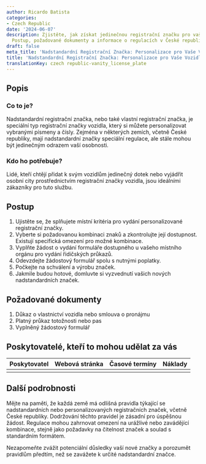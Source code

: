 ```yaml
---
author: Ricardo Batista
categories:
- Czech Republic
date: '2024-06-07'
description: Zjistěte, jak získat jedinečnou registrační značku pro vaše vozidlo.
  Postup, požadované dokumenty a informace o regulacích v České republice.
draft: false
meta_title: 'Nadstandardní Registrační Značka: Personalizace pro Vaše Vozidlo'
title: 'Nadstandardní Registrační Značka: Personalizace pro Vaše Vozidlo'
translationKey: czech republic-vanity_license_plate
---
```



## Popis
### Co to je?
Nadstandardní registrační značka, nebo také vlastní registrační značka, je speciální typ registrační značky vozidla, který si můžete personalizovat vybranými písmeny a čísly. Zejména v některých zemích, včetně České republiky, mají nadstandardní značky speciální regulace, ale stále mohou být jedinečným odrazem vaší osobnosti.

### Kdo ho potřebuje?
Lidé, kteří chtějí přidat k svým vozidlům jedinečný dotek nebo vyjádřit osobní city prostřednictvím registrační značky vozidla, jsou ideálními zákazníky pro tuto službu.

## Postup
1. Ujistěte se, že splňujete místní kritéria pro vydání personalizované registrační značky.
2. Vyberte si požadovanou kombinaci znaků a zkontrolujte její dostupnost. Existují specifická omezení pro možné kombinace.
3. Vyplňte žádost o vydání formuláře dostupného u vašeho místního orgánu pro vydání řidičských průkazů.
4. Odevzdejte žádostový formulář spolu s nutnými poplatky.
5. Počkejte na schválení a výrobu značek.
6. Jakmile budou hotové, domluvte si vyzvednutí vašich nových nadstandardních značek.

## Požadované dokumenty
1. Důkaz o vlastnictví vozidla nebo smlouva o pronájmu
2. Platný průkaz totožnosti nebo pas
3. Vyplněný žádostový formulář

## Poskytovatelé, kteří to mohou udělat za vás

| Poskytovatel | Webová stránka | Časové termíny | Náklady |
| ------------ | --------------- | :-------------: | :-----: |
|              |                 |                 |         |

## Další podrobnosti
Mějte na paměti, že každá země má odlišná pravidla týkající se nadstandardních nebo personalizovaných registračních značek, včetně České republiky. Dodržování těchto pravidel je zásadní pro úspěšnou žádost. Regulace mohou zahrnovat omezení na urážlivé nebo zavádějící kombinace, stejně jako požadavky na čitelnost značek a soulad s standardním formátem.

Nezapomeňte zvážit potenciální důsledky vaší nové značky a porozumět pravidlům předtím, než se zavážete k určité nadstandardní značce.
